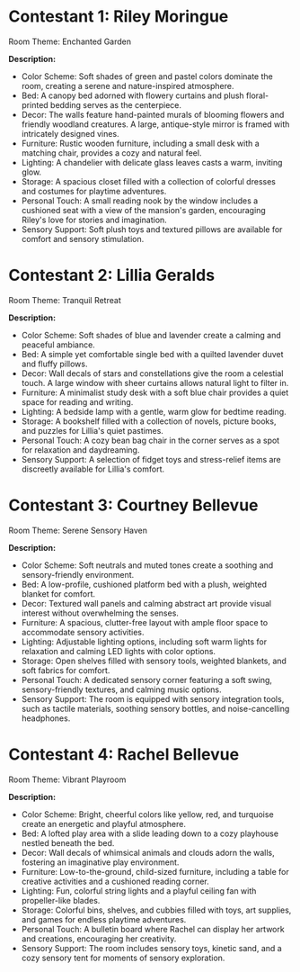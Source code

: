 # Contestant 1: Riley Moringue

Room Theme: Enchanted Garden

**Description:**
- Color Scheme: Soft shades of green and pastel colors dominate the room, creating a serene and nature-inspired atmosphere.
- Bed: A canopy bed adorned with flowery curtains and plush floral-printed bedding serves as the centerpiece.
- Decor: The walls feature hand-painted murals of blooming flowers and friendly woodland creatures. A large, antique-style mirror is framed with intricately designed vines.
- Furniture: Rustic wooden furniture, including a small desk with a matching chair, provides a cozy and natural feel.
- Lighting: A chandelier with delicate glass leaves casts a warm, inviting glow.
- Storage: A spacious closet filled with a collection of colorful dresses and costumes for playtime adventures.
- Personal Touch: A small reading nook by the window includes a cushioned seat with a view of the mansion's garden, encouraging Riley's love for stories and imagination.
- Sensory Support: Soft plush toys and textured pillows are available for comfort and sensory stimulation.
# Contestant 2: Lillia Geralds

Room Theme: Tranquil Retreat

**Description:**
- Color Scheme: Soft shades of blue and lavender create a calming and peaceful ambiance.
- Bed: A simple yet comfortable single bed with a quilted lavender duvet and fluffy pillows.
- Decor: Wall decals of stars and constellations give the room a celestial touch. A large window with sheer curtains allows natural light to filter in.
- Furniture: A minimalist study desk with a soft blue chair provides a quiet space for reading and writing.
- Lighting: A bedside lamp with a gentle, warm glow for bedtime reading.
- Storage: A bookshelf filled with a collection of novels, picture books, and puzzles for Lillia's quiet pastimes.
- Personal Touch: A cozy bean bag chair in the corner serves as a spot for relaxation and daydreaming.
- Sensory Support: A selection of fidget toys and stress-relief items are discreetly available for Lillia's comfort.
# Contestant 3: Courtney Bellevue

Room Theme: Serene Sensory Haven

**Description:**
- Color Scheme: Soft neutrals and muted tones create a soothing and sensory-friendly environment.
- Bed: A low-profile, cushioned platform bed with a plush, weighted blanket for comfort.
- Decor: Textured wall panels and calming abstract art provide visual interest without overwhelming the senses.
- Furniture: A spacious, clutter-free layout with ample floor space to accommodate sensory activities.
- Lighting: Adjustable lighting options, including soft warm lights for relaxation and calming LED lights with color options.
- Storage: Open shelves filled with sensory tools, weighted blankets, and soft fabrics for comfort.
- Personal Touch: A dedicated sensory corner featuring a soft swing, sensory-friendly textures, and calming music options.
- Sensory Support: The room is equipped with sensory integration tools, such as tactile materials, soothing sensory bottles, and noise-cancelling headphones.
# Contestant 4: Rachel Bellevue

Room Theme: Vibrant Playroom

**Description:**
- Color Scheme: Bright, cheerful colors like yellow, red, and turquoise create an energetic and playful atmosphere.
- Bed: A lofted play area with a slide leading down to a cozy playhouse nestled beneath the bed.
- Decor: Wall decals of whimsical animals and clouds adorn the walls, fostering an imaginative play environment.
- Furniture: Low-to-the-ground, child-sized furniture, including a table for creative activities and a cushioned reading corner.
- Lighting: Fun, colorful string lights and a playful ceiling fan with propeller-like blades.
- Storage: Colorful bins, shelves, and cubbies filled with toys, art supplies, and games for endless playtime adventures.
- Personal Touch: A bulletin board where Rachel can display her artwork and creations, encouraging her creativity.
- Sensory Support: The room includes sensory toys, kinetic sand, and a cozy sensory tent for moments of sensory exploration.